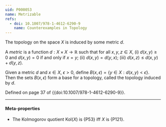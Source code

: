 ```yaml
---
uid: P000053
name: Metrizable
refs:
  - doi: 10.1007/978-1-4612-6290-9
    name: Counterexamples in Topology
---
```


The topology on the space $X$ is induced by some metric $d$.

A *metric* is a function $d:X \times X \to \mathbb{R}$ such that for all $x,y,z \in X$,
(i) $d(x,y) \geq 0$ and $d(x,y)=0$ if and only if $x=y$;
(ii) $d(x,y) = d(y,x)$;
(iii) $d(x,z) \leq d(x,y) + d(y,z)$.

Given a metric $d$ and $x \in X$, $\epsilon>0$, define $B(x,\epsilon) = \{y \in X: d(x,y)<\epsilon\}$. Then the sets $B(x,\epsilon)$ form a base for a topology, called the topology induced by $d$.

Defined on page 37 of {{doi:10.1007/978-1-4612-6290-9}}.

----
#### Meta-properties

- The Kolmogorov quotient $\text{Kol}(X)$ is {P53} iff $X$ is {P121}.
